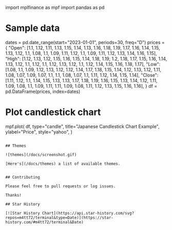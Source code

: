 import mplfinance as mpf
import pandas as pd

# Sample data
dates = pd.date_range(start="2023-01-01", periods=30, freq="D")
prices = {
    "Open": [1.1, 1.12, 1.11, 1.13, 1.15, 1.14, 1.13, 1.16, 1.18, 1.19, 1.17, 1.16, 1.14, 1.15, 1.13, 1.12, 1.1, 1.08, 1.1, 1.09, 1.11, 1.12, 1.1, 1.09, 1.11, 1.12, 1.13, 1.14, 1.16, 1.15],
    "High": [1.12, 1.13, 1.12, 1.15, 1.16, 1.15, 1.14, 1.18, 1.19, 1.2, 1.18, 1.17, 1.15, 1.16, 1.14, 1.13, 1.12, 1.1, 1.12, 1.1, 1.12, 1.13, 1.12, 1.1, 1.12, 1.14, 1.15, 1.16, 1.18, 1.17],
    "Low": [1.08, 1.1, 1.09, 1.12, 1.13, 1.12, 1.12, 1.14, 1.17, 1.18, 1.15, 1.14, 1.12, 1.13, 1.12, 1.11, 1.08, 1.07, 1.09, 1.07, 1.1, 1.1, 1.08, 1.07, 1.1, 1.11, 1.12, 1.14, 1.15, 1.14],
    "Close": [1.11, 1.12, 1.1, 1.14, 1.15, 1.13, 1.13, 1.17, 1.18, 1.19, 1.16, 1.15, 1.13, 1.14, 1.12, 1.11, 1.09, 1.08, 1.1, 1.09, 1.11, 1.11, 1.09, 1.08, 1.11, 1.12, 1.13, 1.15, 1.16, 1.16],
}
df = pd.DataFrame(prices, index=dates)

# Plot candlestick chart
mpf.plot(
    df,
    type="candle",
    title="Japanese Candlestick Chart Example",
    ylabel="Price",
    style="yahoo",
)
```

## Themes

![themes](/docs/screenshot.gif)

[Here's](/docs/themes) a list of available themes.


## Contributing

Please feel free to pull requests or log issues.

Thanks!

## Star History

[![Star History Chart](https://api.star-history.com/svg?repos=m4tt72/terminal&type=Date)](https://star-history.com/#m4tt72/terminal&Date)
